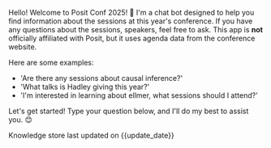 Hello! Welcome to Posit Conf 2025! 🎉 I'm a chat bot designed to help you find information about the sessions at this year's conference. If you have any questions about the sessions, speakers, feel free to ask. This app is **not** officially affiliated with Posit, but it uses agenda data from the conference website.

Here are some examples:
- 'Are there any sessions about causal inference?'
- 'What talks is Hadley giving this year?'
- 'I'm interested in learning about ellmer, what sessions should I attend?'

Let's get started! Type your question below, and I'll do my best to assist you. 😊

<div class="position-relative">
  <div class="position-absolute start-50 translate-middle rounded-pill badge border border-default text-bg-light text-center"
      style="font-weight: normal; cursor: pointer;">
    <span style="margin-right: 0.5em;">Knowledge store last updated on {{update_date}}</span>
  </div>
</div>
